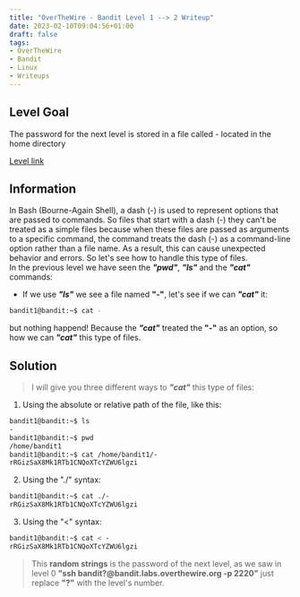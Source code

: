 ```yaml
---
title: "OverTheWire - Bandit Level 1 --> 2 Writeup"
date: 2023-02-10T09:04:56+01:00
draft: false
tags:
- OverTheWire
- Bandit
- Linux
- Writeups
---
```


## Level Goal
The password for the next level is stored in a file called - located in the home directory

[Level link](https://overthewire.org/wargames/bandit/bandit2.html)


## Information
In Bash (Bourne-Again Shell), a dash (-) is used to represent options that are passed to commands. So files that start with a dash (-) they can't be treated as a simple files because when these files are passed as arguments to a specific command, the command treats the dash (-) as a command-line option rather than a file name. As a result, this can cause unexpected behavior and errors. So let's see how to handle this type of files.   
In the previous level we have seen the **_"pwd"_**, **_"ls"_** and the **_"cat"_** commands:   
* If we use **_"ls"_** we see a file named **"-"**, let's see if we can **_"cat"_** it:

```bash
bandit1@bandit:~$ cat -

```
but nothing happend! Because the **_"cat"_** treated the **"-"** as an option, so how we can **_"cat"_** this type of files.

## Solution
> I will give you three different ways to **_"cat"_** this type of files:   

1. Using the absolute or relative path of the file, like this:

```bash
bandit1@bandit:~$ ls
-
bandit1@bandit:~$ pwd
/home/bandit1
bandit1@bandit:~$ cat /home/bandit1/-
rRGizSaX8Mk1RTb1CNQoXTcYZWU6lgzi
```
2. Using the "./" syntax:

```bash
bandit1@bandit:~$ cat ./-
rRGizSaX8Mk1RTb1CNQoXTcYZWU6lgzi
```
3. Using the "<" syntax:

```bash
bandit1@bandit:~$ cat < -
rRGizSaX8Mk1RTb1CNQoXTcYZWU6lgzi
```

> This **random strings** is the password of the next level, as we saw in level 0 **"ssh bandit?@bandit.labs.overthewire.org -p 2220"** just replace **"?"** with the level's number.